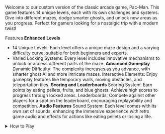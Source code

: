 
Welcome to our custom version of the classic arcade game, Pac-Man. This game features 14 unique levels, each with its own challenges and systems. Dive into different mazes, dodge smarter ghosts, and unlock new areas as you progress. Perfect for gamers looking for a nostalgic trip with a modern twist!


Features
**Enhanced Levels**
-  14 Unique Levels: Each level offers a unique maze design and a varying difficulty curve, suitable for both beginners and experts.
-  Varied Locking Systems: Every level includes innovative mechanisms to unlock or access different parts of the maze.
**Advanced Gameplay**
Dynamic Difficulty: The complexity increases as you advance, with smarter ghost AI and more intricate mazes.
Interactive Elements: Enjoy gameplay features like temporary walls, moving obstacles, and teleportation tiles.
**Scoring and Leaderboards**
Scoring System: Earn points by eating pellets, fruits, and blue ghosts. Achieve high scores to progress through locked areas.
Leaderboards: Compete against other players for a spot on the leaderboard, encouraging replayability and competition.
**Audio Features**
Sound System: Each level comes with its own set of sounds, enhancing the immersive experience with retro game audio and effects for actions like eating pellets or losing a life.
<details>
<summary>How to Play</summary>
Navigate the Maze: Use the arrow keys to guide Pac-Man through the maze.
Eat Pellets: Clear the maze by eating all pellets while avoiding the ghosts.
Use Power Pellets: Gain the temporary ability to eat ghosts for extra points.
Unlock Areas: Fulfill specific conditions to unlock new paths and challenges.
Aim for High Scores: Increase your score for leaderboard ranking and to unlock advanced levels.
</details>

